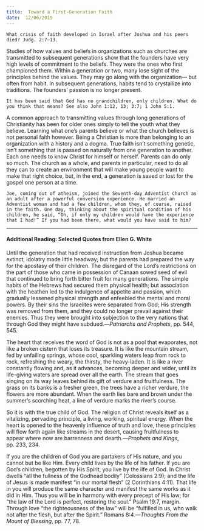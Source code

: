 ```yaml
---
title:  Toward a First-Generation Faith
date:  12/06/2019
---
```


`What crisis of faith developed in Israel after Joshua and his peers died? Judg. 2:7–13.`

Studies of how values and beliefs in organizations such as churches are transmitted to subsequent generations show that the founders have very high levels of commitment to the beliefs. They were the ones who first championed them. Within a generation or two, many lose sight of the principles behind the values. They may go along with the organization— but often from habit. In subsequent generations, habits tend to crystallize into traditions. The founders’ passion is no longer present.

`It has been said that God has no grandchildren, only children. What do you think that means? See also John 1:12, 13; 3:7; 1 John 5:1.`

A common approach to transmitting values through long generations of Christianity has been for older ones simply to tell the youth what they believe. Learning what one’s parents believe or what the church believes is not personal faith however. Being a Christian is more than belonging to an organization with a history and a dogma. True faith isn’t something genetic, isn’t something that is passed on naturally from one generation to another. Each one needs to know Christ for himself or herself. Parents can do only so much. The church as a whole, and parents in particular, need to do all they can to create an environment that will make young people want to make that right choice, but, in the end, a generation is saved or lost for the gospel one person at a time.

`Joe, coming out of atheism, joined the Seventh-day Adventist Church as an adult after a powerful conversion experience. He married an Adventist woman and had a few children, whom they, of course, raised in the faith. One day, thinking about the spiritual condition of his children, he said, “Oh, if only my children would have the experience that I had!” If you had been there, what would you have said to him?`

---

#### Additional Reading: Selected Quotes from Ellen G. White

Until the generation that had received instruction from Joshua became extinct, idolatry made little headway; but the parents had prepared the way for the apostasy of their children. The disregard of the Lord’s restrictions on the part of those who came in possession of Canaan sowed seed of evil that continued to bring forth bitter fruit for many generations. The simple habits of the Hebrews had secured them physical health; but association with the heathen led to the indulgence of appetite and passion, which gradually lessened physical strength and enfeebled the mental and moral powers. By their sins the Israelites were separated from God; His strength was removed from them, and they could no longer prevail against their enemies. Thus they were brought into subjection to the very nations that through God they might have subdued.—_Patriarchs and Prophets_, pp. 544, 545. 

The heart that receives the word of God is not as a pool that evaporates, not like a broken cistern that loses its treasure. It is like the mountain stream, fed by unfailing springs, whose cool, sparkling waters leap from rock to rock, refreshing the weary, the thirsty, the heavy-laden. It is like a river constantly flowing and, as it advances, becoming deeper and wider, until its life-giving waters are spread over all the earth. The stream that goes singing on its way leaves behind its gift of verdure and fruitfulness. The grass on its banks is a fresher green, the trees have a richer verdure, the flowers are more abundant. When the earth lies bare and brown under the summer’s scorching heat, a line of verdure marks the river’s course. 

So it is with the true child of God. The religion of Christ reveals itself as a vitalizing, pervading principle, a living, working, spiritual energy. When the heart is opened to the heavenly influence of truth and love, these principles will flow forth again like streams in the desert, causing fruitfulness to appear where now are barrenness and dearth.—_Prophets and Kings_, pp. 233, 234. 

If you are the children of God you are partakers of His nature, and you cannot but be like Him. Every child lives by the life of his father. If you are God’s children, begotten by His Spirit, you live by the life of God. In Christ dwells “all the fullness of the Godhead bodily” (Colossians 2:9); and the life of Jesus is made manifest “in our mortal flesh” (2 Corinthians 4:11). That life in you will produce the same character and manifest the same works as it did in Him. Thus you will be in harmony with every precept of His law; for “the law of the Lord is perfect, restoring the soul.” Psalm 19:7, margin. Through love “the righteousness of the law” will be “fulfilled in us, who walk not after the flesh, but after the Spirit.” Romans 8:4.—_Thoughts From the Mount of Blessing_, pp. 77, 78. 